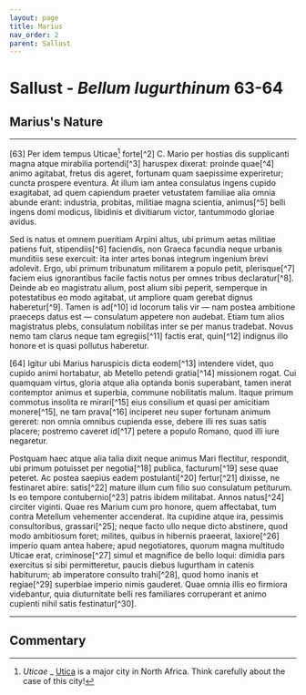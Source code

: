 ```yaml
---
layout: page
title: Marius
nav_order: 2
parent: Sallust
---
```


# Sallust - *Bellum Iugurthinum* 63-64

## Marius's Nature

---------------

[63] Per idem tempus Uticae[^1] forte[^2] C. Mario per hostias dis supplicanti magna atque mirabilia portendi[^3] haruspex dixerat: proinde quae[^4] animo agitabat, fretus dis ageret, fortunam quam saepissime experiretur; cuncta prospere eventura. At illum iam antea consulatus ingens cupido exagitabat, ad quem capiendum praeter vetustatem familiae alia omnia abunde erant: industria, probitas, militiae magna scientia, animus[^5] belli ingens domi modicus, libidinis et divitiarum victor, tantummodo gloriae avidus. 

Sed is natus et omnem pueritiam Arpini altus, ubi primum aetas militiae patiens fuit, stipendiis[^6] faciendis, non Graeca facundia neque urbanis munditiis sese exercuit: ita inter artes bonas integrum ingenium brevi adolevit. Ergo, ubi primum tribunatum militarem a populo petit, plerisque[^7] faciem eius ignorantibus facile factis notus per omnes tribus declaratur[^8]. Deinde ab eo magistratu alium, post alium sibi peperit, semperque in potestatibus eo modo agitabat, ut ampliore quam gerebat dignus haberetur[^9]. Tamen is ad[^10] id locorum talis vir — nam postea ambitione praeceps datus est — consulatum appetere non audebat. Etiam tum alios magistratus plebs, consulatum nobilitas inter se per manus tradebat. Novus nemo tam clarus neque tam egregiis[^11] factis erat, quin[^12] indignus illo honore et is quasi pollutus haberetur. 


[64] Igitur ubi Marius haruspicis dicta eodem[^13] intendere videt, quo cupido animi hortabatur, ab Metello petendi gratia[^14] missionem rogat. Cui quamquam virtus, gloria atque alia optanda bonis superabant, tamen inerat contemptor animus et superbia, commune nobilitatis malum. Itaque primum commotus insolita re mirari[^15] eius consilium et quasi per amicitiam monere[^15], ne tam prava[^16] inciperet neu super fortunam animum gereret: non omnia omnibus cupienda esse, debere illi res suas satis placere; postremo caveret id[^17] petere a populo Romano, quod illi iure negaretur. 

Postquam haec atque alia talia dixit neque animus Mari flectitur, respondit, ubi primum potuisset per negotia[^18] publica, facturum[^19] sese quae peteret. Ac postea saepius eadem postulanti[^20] fertur[^21] dixisse, ne festinaret abire: satis[^22] mature illum cum filio suo consulatum petiturum. Is eo tempore contubernio[^23] patris ibidem militabat. Annos natus[^24] circiter viginti. Quae res Marium cum pro honore, quem affectabat, tum contra Metellum vehementer accenderat. Ita cupidine atque ira, pessimis consultoribus, grassari[^25]; neque facto ullo neque dicto abstinere, quod modo ambitiosum foret; milites, quibus in hibernis praeerat, laxiore[^26] imperio quam antea habere; apud negotiatores, quorum magna multitudo Uticae erat, criminose[^27] simul et magnifice de bello loqui: dimidia pars exercitus si sibi permitteretur, paucis diebus Iugurtham in catenis habiturum; ab imperatore consulto trahi[^28], quod homo inanis et regiae[^29] superbiae imperio nimis gauderet. Quae omnia illis eo firmiora videbantur, quia diuturnitate belli res familiares corruperant et animo cupienti nihil satis festinatur[^30]. 


--------------

## Commentary


[^1]: _Uticae_ _ [Utica](https://en.wikipedia.org/wiki/Utica,_Tunisia) is a major city in North Africa. Think carefully about the case of this city!

[^1]: _forte_ : _by chance_, **NOT** _strong_, unless it's describing another ablative singular noun

[^1]: _portendi_ : this is a **passive infinitive** from _portendere_, **NOT** an FPP

[^1]: _quae animo agitabat_ : take this relative clause as the object of the _ageret_ later on

[^1]: _animus belli ingens domi modicus_ : you want to double up the _animus_. _animus belli ingens, [et] animus domi modicus_

[^1]: _stipendiis_ : stipendium, -i (n) is _military service_ here

[^1]: _plerisque ..... factis_ : you **absolutely know what this phrase is**

[^1]: _declaratur_ : the _tribunatum militarem_ mentioned above becomes the subject of this verb

[^1]: _haberetur_ : _habeo_ in the passive can act like _considered_

[^1]: _ad id locorum_ : likely meaning to the different levels of governmental offices

[^1]: _egregiis factis_ : **ablative of description**, a man _with outstanding deeds_

[^1]: _quin_ : _that_

[^1]: _eodem_ : connect this to the _quo_ later on. _to the same place_ (eodem) _where_ (quo). **ablative of location**

[^1]: _petendi gratia_ : genitive FPP + _gratia_ is _for the sake of....._

[^1]: _mirari, monere_ : both **historical infinitives**

[^1]: _prava_ : _mishappen things_, meaning things he should not desire

[^1]: _id_ : connect this to the _quod_ later on. _a thing which....._

[^1]: _per negotia publica_ : meaning that Marius cannot just up and leave whenever he wants, but has to wait for military things to be in order and to receive permission before he can return to Rome to run for consul

[^1]: _facturum_ : **indirect statement** after the _respondit_ above

[^1]: _postulanti_ : this refers to Marius, _the one asking_

[^1]: _fertur_ : _fero_ in the 3rd singular can mean _s/he says_ (fert) or _he/she/it is said_ (fertur). Metellus is the subject here

[^1]: _satis mature_ : _soon enough_

[^1]: __ : 

[^1]: __ : 

[^1]: __ : 

[^1]: __ : 

[^1]: __ : 

[^1]: __ : 

[^1]: __ : 

[^1]: __ : 

[^1]: _

